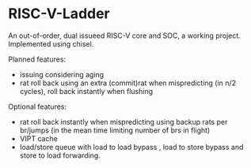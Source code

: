 # RISC-V-Ladder
An out-of-order, dual issueed RISC-V core and SOC, a working project.
Implemented using chisel.

Planned features:

- issuing considering aging
- rat roll back using an extra  (commit)rat when mispredicting (in n/2 cycles), roll back instantly when flushing 

Optional features:

- rat roll back instantly when mispredicting using backup rats per br/jumps (in the mean time limiting number of brs in flight) 
- VIPT cache
- load/store queue with load to load bypass , load to store bypass and store to load forwarding.
